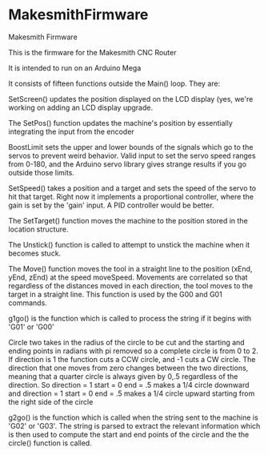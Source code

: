 
MakesmithFirmware
=================

Makesmith Firmware

This is the firmware for the Makesmith CNC Router

It is intended to run on an Arduino Mega

It consists of fifteen functions outside the Main() loop. They are:

SetScreen() updates the position displayed on the LCD display (yes, we're working on adding an LCD display upgrade.

The SetPos() function updates the machine's position by essentially integrating the input from the encoder

BoostLimit sets the upper and lower bounds of the signals which go to the servos to prevent weird behavior. Valid input to set the servo speed ranges from 0-180, and the Arduino servo library gives strange results if you go outside those limits.

SetSpeed() takes a position and a target and sets the speed of the servo to hit that target. Right now it implements a proportional controller, where the gain is set by the 'gain' input. A PID controller would be better.

The SetTarget() function moves the machine to the position stored in the location structure.

The Unstick() function is called to attempt to unstick the machine when it becomes stuck. 

The Move() function moves the tool in a straight line to the position (xEnd, yEnd, zEnd) at the speed moveSpeed. Movements are correlated so that regardless of the distances moved in each direction, the tool moves to the target in a straight line. This function is used by the G00 and G01 commands.

g1go() is the function which is called to process the string if it begins with 'G01' or 'G00'

Circle two takes in the radius of the circle to be cut and the starting and ending points in radians with pi removed so a complete circle is from 0 to 2. If direction is 1 the function cuts a CCW circle, and -1 cuts a CW circle. The direction that one moves from zero changes between the two directions, meaning that a quarter circle is always given by 0,.5 regardless of the direction. So direction = 1 start = 0 end = .5 makes a 1/4 circle downward and direction = 1 start = 0 end = .5 makes a 1/4 circle upward starting from the right side of the circle

g2go() is the function which is called when the string sent to the machine is 'G02' or 'G03'. The string is parsed to extract the relevant information which is then used to compute the start and end points of the circle and the the circle() function is called.

